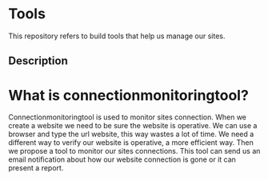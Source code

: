 Tools
===========
This repository refers to build tools that help us manage our sites.

Description
-------------
What is connectionmonitoringtool?
===============
Connectionmonitoringtool is used to monitor sites connection.
When we create a website we need to be sure the website is operative.
We can use a browser and type the url website,
this way wastes a lot of time.
We need a different way to verify our website is operative, a more efficient way.
Then we propose a tool to monitor our sites connections.
This tool can send us an email notification about how our website connection is gone
or it can present a report.
